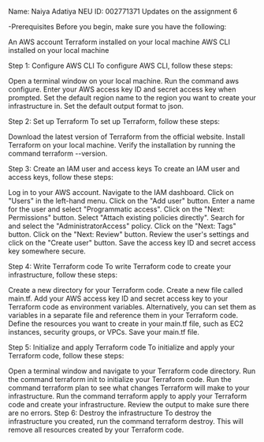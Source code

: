 Name: Naiya Adatiya
NEU ID: 002771371
Updates on the assignment 6

-Prerequisites
Before you begin, make sure you have the following:

An AWS account
Terraform installed on your local machine
AWS CLI installed on your local machine


Step 1: Configure AWS CLI
To configure AWS CLI, follow these steps:

Open a terminal window on your local machine.
Run the command aws configure.
Enter your AWS access key ID and secret access key when prompted.
Set the default region name to the region you want to create your infrastructure in.
Set the default output format to json.


Step 2: Set up Terraform
To set up Terraform, follow these steps:

Download the latest version of Terraform from the official website.
Install Terraform on your local machine.
Verify the installation by running the command terraform --version.


Step 3: Create an IAM user and access keys
To create an IAM user and access keys, follow these steps:

Log in to your AWS account.
Navigate to the IAM dashboard.
Click on "Users" in the left-hand menu.
Click on the "Add user" button.
Enter a name for the user and select "Programmatic access".
Click on the "Next: Permissions" button.
Select "Attach existing policies directly".
Search for and select the "AdministratorAccess" policy.
Click on the "Next: Tags" button.
Click on the "Next: Review" button.
Review the user's settings and click on the "Create user" button.
Save the access key ID and secret access key somewhere secure.


Step 4: Write Terraform code
To write Terraform code to create your infrastructure, follow these steps:

Create a new directory for your Terraform code.
Create a new file called main.tf.
Add your AWS access key ID and secret access key to your Terraform code as environment variables. Alternatively, you can set them as variables in a separate file and reference them in your Terraform code.
Define the resources you want to create in your main.tf file, such as EC2 instances, security groups, or VPCs.
Save your main.tf file.


Step 5: Initialize and apply Terraform code
To initialize and apply your Terraform code, follow these steps:

Open a terminal window and navigate to your Terraform code directory.
Run the command terraform init to initialize your Terraform code.
Run the command terraform plan to see what changes Terraform will make to your infrastructure.
Run the command terraform apply to apply your Terraform code and create your infrastructure.
Review the output to make sure there are no errors.
Step 6: Destroy the infrastructure
To destroy the infrastructure you created, run the command terraform destroy. This will remove all resources created by your Terraform code.

